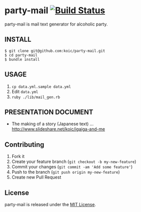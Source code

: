 # party-mail [![Build Status](https://travis-ci.org/koic/party-mail.svg)](https://travis-ci.org/koic/party-mail)

party-mail is mail text generator for alcoholic party.

## INSTALL

```
$ git clone git@github.com:koic/party-mail.git
$ cd party-mail
$ bundle install
```

## USAGE

1. `cp data.yml.sample data.yml`
2. Edit `data.yml`
3. `ruby ./lib/mail_gen.rb`

## PRESENTATION DOCUMENT

* The making of a story (Japanese text) ... http://www.slideshare.net/koic/igaiga-and-me

## Contributing

1. Fork it
2. Create your feature branch (`git checkout -b my-new-feature`)
3. Commit your changes (`git commit -am 'Add some feature'`)
4. Push to the branch (`git push origin my-new-feature`)
5. Create new Pull Request

## License

party-mail is released under the [MIT License](http://www.opensource.org/licenses/MIT).
